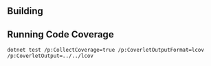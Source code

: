 
## Building

## Running Code Coverage
`dotnet test /p:CollectCoverage=true /p:CoverletOutputFormat=lcov /p:CoverletOutput=../../lcov`
